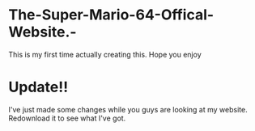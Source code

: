 # The-Super-Mario-64-Offical-Website.-
This is my first time actually creating this. Hope you enjoy
# Update!!
I've just made some changes while you guys are looking at my website. Redownload it to see what I've got.
